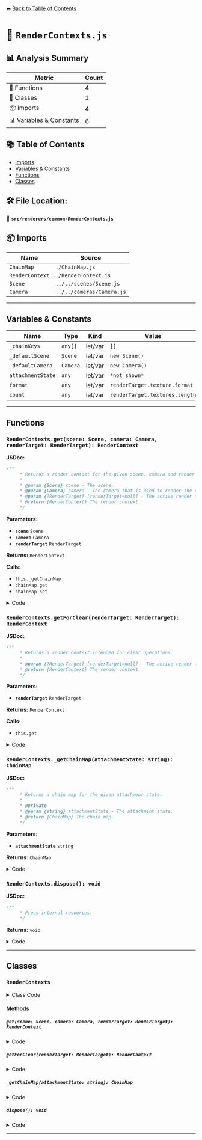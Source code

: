 [⬅️ Back to Table of Contents](../../../index.md)

# 📄 `RenderContexts.js`

## 📊 Analysis Summary

| Metric | Count |
|--------|-------|
| 🔧 Functions | 4 |
| 🧱 Classes | 1 |
| 📦 Imports | 4 |
| 📊 Variables & Constants | 6 |

## 📚 Table of Contents

- [Imports](#imports)
- [Variables & Constants](#variables-constants)
- [Functions](#functions)
- [Classes](#classes)

## 🛠️ File Location:
📂 **`src/renderers/common/RenderContexts.js`**

## 📦 Imports

| Name | Source |
|------|--------|
| `ChainMap` | `./ChainMap.js` |
| `RenderContext` | `./RenderContext.js` |
| `Scene` | `../../scenes/Scene.js` |
| `Camera` | `../../cameras/Camera.js` |


---

## Variables & Constants

| Name | Type | Kind | Value | Exported |
|------|------|------|-------|----------|
| `_chainKeys` | `any[]` | let/var | `[]` | ✗ |
| `_defaultScene` | `Scene` | let/var | `new Scene()` | ✗ |
| `_defaultCamera` | `Camera` | let/var | `new Camera()` | ✗ |
| `attachmentState` | `any` | let/var | `*not shown*` | ✗ |
| `format` | `any` | let/var | `renderTarget.texture.format` | ✗ |
| `count` | `any` | let/var | `renderTarget.textures.length` | ✗ |


---

## Functions

### `RenderContexts.get(scene: Scene, camera: Camera, renderTarget: RenderTarget): RenderContext`

**JSDoc:**
```typescript
/**
	 * Returns a render context for the given scene, camera and render target.
	 *
	 * @param {Scene} scene - The scene.
	 * @param {Camera} camera - The camera that is used to render the scene.
	 * @param {?RenderTarget} [renderTarget=null] - The active render target.
	 * @return {RenderContext} The render context.
	 */
```

**Parameters:**

- **`scene`** `Scene`
- **`camera`** `Camera`
- **`renderTarget`** `RenderTarget`

**Returns:** `RenderContext`

**Calls:**

- `this._getChainMap`
- `chainMap.get`
- `chainMap.set`

<details><summary>Code</summary>

```typescript
get( scene, camera, renderTarget = null ) {

		_chainKeys[ 0 ] = scene;
		_chainKeys[ 1 ] = camera;

		let attachmentState;

		if ( renderTarget === null ) {

			attachmentState = 'default';

		} else {

			const format = renderTarget.texture.format;
			const count = renderTarget.textures.length;

			attachmentState = `${ count }:${ format }:${ renderTarget.samples }:${ renderTarget.depthBuffer }:${ renderTarget.stencilBuffer }`;

		}

		const chainMap = this._getChainMap( attachmentState );

		let renderState = chainMap.get( _chainKeys );

		if ( renderState === undefined ) {

			renderState = new RenderContext();

			chainMap.set( _chainKeys, renderState );

		}

		_chainKeys.length = 0;

		if ( renderTarget !== null ) renderState.sampleCount = renderTarget.samples === 0 ? 1 : renderTarget.samples;

		return renderState;

	}
```
</details>

### `RenderContexts.getForClear(renderTarget: RenderTarget): RenderContext`

**JSDoc:**
```typescript
/**
	 * Returns a render context intended for clear operations.
	 *
	 * @param {?RenderTarget} [renderTarget=null] - The active render target.
	 * @return {RenderContext} The render context.
	 */
```

**Parameters:**

- **`renderTarget`** `RenderTarget`

**Returns:** `RenderContext`

**Calls:**

- `this.get`

<details><summary>Code</summary>

```typescript
getForClear( renderTarget = null ) {

		return this.get( _defaultScene, _defaultCamera, renderTarget );

	}
```
</details>

### `RenderContexts._getChainMap(attachmentState: string): ChainMap`

**JSDoc:**
```typescript
/**
	 * Returns a chain map for the given attachment state.
	 *
	 * @private
	 * @param {string} attachmentState - The attachment state.
	 * @return {ChainMap} The chain map.
	 */
```

**Parameters:**

- **`attachmentState`** `string`

**Returns:** `ChainMap`

<details><summary>Code</summary>

```typescript
_getChainMap( attachmentState ) {

		return this.chainMaps[ attachmentState ] || ( this.chainMaps[ attachmentState ] = new ChainMap() );

	}
```
</details>

### `RenderContexts.dispose(): void`

**JSDoc:**
```typescript
/**
	 * Frees internal resources.
	 */
```

**Returns:** `void`

<details><summary>Code</summary>

```typescript
dispose() {

		this.chainMaps = {};

	}
```
</details>


---

## Classes

### `RenderContexts`

<details><summary>Class Code</summary>

```ts
class RenderContexts {

	/**
	 * Constructs a new render context management component.
	 */
	constructor() {

		/**
		 * A dictionary that manages render contexts in chain maps
		 * for each attachment state.
		 *
		 * @type {Object<string,ChainMap>}
		 */
		this.chainMaps = {};

	}

	/**
	 * Returns a render context for the given scene, camera and render target.
	 *
	 * @param {Scene} scene - The scene.
	 * @param {Camera} camera - The camera that is used to render the scene.
	 * @param {?RenderTarget} [renderTarget=null] - The active render target.
	 * @return {RenderContext} The render context.
	 */
	get( scene, camera, renderTarget = null ) {

		_chainKeys[ 0 ] = scene;
		_chainKeys[ 1 ] = camera;

		let attachmentState;

		if ( renderTarget === null ) {

			attachmentState = 'default';

		} else {

			const format = renderTarget.texture.format;
			const count = renderTarget.textures.length;

			attachmentState = `${ count }:${ format }:${ renderTarget.samples }:${ renderTarget.depthBuffer }:${ renderTarget.stencilBuffer }`;

		}

		const chainMap = this._getChainMap( attachmentState );

		let renderState = chainMap.get( _chainKeys );

		if ( renderState === undefined ) {

			renderState = new RenderContext();

			chainMap.set( _chainKeys, renderState );

		}

		_chainKeys.length = 0;

		if ( renderTarget !== null ) renderState.sampleCount = renderTarget.samples === 0 ? 1 : renderTarget.samples;

		return renderState;

	}

	/**
	 * Returns a render context intended for clear operations.
	 *
	 * @param {?RenderTarget} [renderTarget=null] - The active render target.
	 * @return {RenderContext} The render context.
	 */
	getForClear( renderTarget = null ) {

		return this.get( _defaultScene, _defaultCamera, renderTarget );

	}

	/**
	 * Returns a chain map for the given attachment state.
	 *
	 * @private
	 * @param {string} attachmentState - The attachment state.
	 * @return {ChainMap} The chain map.
	 */
	_getChainMap( attachmentState ) {

		return this.chainMaps[ attachmentState ] || ( this.chainMaps[ attachmentState ] = new ChainMap() );

	}

	/**
	 * Frees internal resources.
	 */
	dispose() {

		this.chainMaps = {};

	}

}
```
</details>

#### Methods

##### `get(scene: Scene, camera: Camera, renderTarget: RenderTarget): RenderContext`

<details><summary>Code</summary>

```ts
get( scene, camera, renderTarget = null ) {

		_chainKeys[ 0 ] = scene;
		_chainKeys[ 1 ] = camera;

		let attachmentState;

		if ( renderTarget === null ) {

			attachmentState = 'default';

		} else {

			const format = renderTarget.texture.format;
			const count = renderTarget.textures.length;

			attachmentState = `${ count }:${ format }:${ renderTarget.samples }:${ renderTarget.depthBuffer }:${ renderTarget.stencilBuffer }`;

		}

		const chainMap = this._getChainMap( attachmentState );

		let renderState = chainMap.get( _chainKeys );

		if ( renderState === undefined ) {

			renderState = new RenderContext();

			chainMap.set( _chainKeys, renderState );

		}

		_chainKeys.length = 0;

		if ( renderTarget !== null ) renderState.sampleCount = renderTarget.samples === 0 ? 1 : renderTarget.samples;

		return renderState;

	}
```
</details>

##### `getForClear(renderTarget: RenderTarget): RenderContext`

<details><summary>Code</summary>

```ts
getForClear( renderTarget = null ) {

		return this.get( _defaultScene, _defaultCamera, renderTarget );

	}
```
</details>

##### `_getChainMap(attachmentState: string): ChainMap`

<details><summary>Code</summary>

```ts
_getChainMap( attachmentState ) {

		return this.chainMaps[ attachmentState ] || ( this.chainMaps[ attachmentState ] = new ChainMap() );

	}
```
</details>

##### `dispose(): void`

<details><summary>Code</summary>

```ts
dispose() {

		this.chainMaps = {};

	}
```
</details>


---